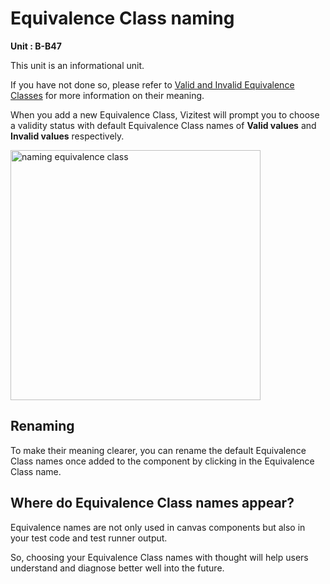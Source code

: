 # Equivalence Class naming
**Unit : B-B47**

This unit is an informational unit.

If you have not done so, please refer to [Valid and Invalid Equivalence Classes](B-B45-valid-invalid.md) for more information on their meaning.

When you add a new Equivalence Class, Vizitest will prompt you to choose a validity status with default Equivalence Class names of **Valid values** and **Invalid values** respectively.

<img src="ec-naming.png" alt="naming equivalence class" width="400"/>

## Renaming
To make their meaning clearer, you can rename the default Equivalence Class names once added to the component by clicking in the Equivalence Class name.

## Where do Equivalence Class names appear?
Equivalence names are not only used in canvas components but also in your test code and test runner output.

So, choosing your Equivalence Class names with thought will help users understand and diagnose better well into the future.
